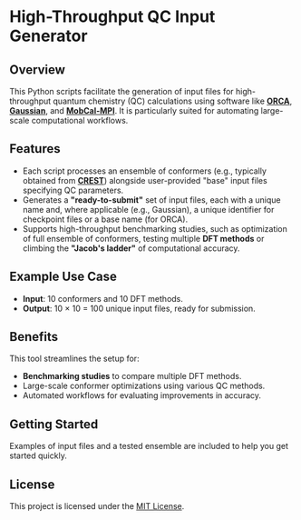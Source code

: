 # High-Throughput QC Input Generator

## Overview

This Python scripts facilitate the generation of input files for high-throughput quantum chemistry (QC) calculations using software like [**ORCA**](https://www.faccts.de/orca/), [**Gaussian**](https://gaussian.com/), and [**MobCal-MPI**](https://github.com/HopkinsLaboratory/MobCal-MPI). It is particularly suited for automating large-scale computational workflows.

## Features

- Each script processes an ensemble of conformers (e.g., typically obtained from [**CREST**](https://github.com/crest-lab/crest)) alongside user-provided "base" input files specifying QC parameters.
- Generates a **"ready-to-submit"** set of input files, each with a unique name and, where applicable (e.g., Gaussian), a unique identifier for checkpoint files or a base name (for ORCA).
- Supports high-throughput benchmarking studies, such as optimization of full ensemble of conformers, testing multiple **DFT methods** or climbing the **"Jacob's ladder"** of computational accuracy.

## Example Use Case

- **Input**: 10 conformers and 10 DFT methods.
- **Output**: 10 × 10 = 100 unique input files, ready for submission.

## Benefits

This tool streamlines the setup for:
- **Benchmarking studies** to compare multiple DFT methods.
- Large-scale conformer optimizations using various QC methods.
- Automated workflows for evaluating improvements in accuracy.

## Getting Started

Examples of input files and a tested ensemble are included to help you get started quickly.

## License

This project is licensed under the [MIT License](LICENSE).

